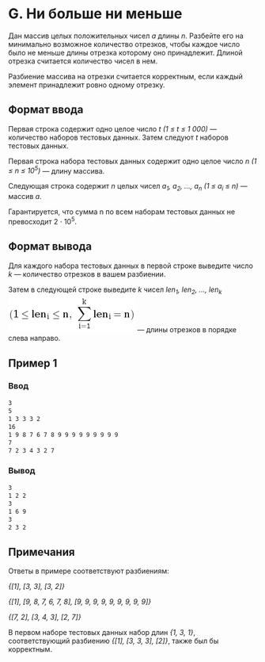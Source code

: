 # G. Ни больше ни меньше

Дан массив целых положительных чисел _a_ длины _n_. Разбейте его на минимально возможное количество отрезков, чтобы
каждое число было не меньше длины отрезка которому оно принадлежит. Длиной отрезка считается количество чисел в нем.

Разбиение массива на отрезки считается корректным, если каждый элемент принадлежит ровно одному отрезку.

## Формат ввода

Первая строка содержит одно целое число _t (1 ≤ t ≤ 1 000)_ — количество наборов тестовых данных. Затем следуют _t_
наборов тестовых данных.

Первая строка набора тестовых данных содержит одно целое число _n (1 ≤ n ≤ 10<sup>5</sup>)_ — длину массива.

Следующая строка содержит _n_ целых чисел _a<sub>1</sub>, a<sub>2</sub>, …, a<sub>n</sub> (1 ≤ a<sub>i</sub> ≤ n)_ —
массив _a_.

Гарантируется, что сумма n по всем наборам тестовых данных не превосходит 2 ⋅ 10<sup>5</sup>.

## Формат вывода

Для каждого набора тестовых данных в первой строке выведите число _k_ — количество отрезков в вашем разбиении.

Затем в следующей строке выведите _k_ чисел _len<sub>1</sub>, len<sub>2</sub>, …, len<sub>k</sub>_  
![statement-image.png](..%2F.res%2Fstatement-image.png)
— длины отрезков в порядке слева направо.

## Пример 1

### Ввод

    3
    5
    1 3 3 3 2
    16
    1 9 8 7 6 7 8 9 9 9 9 9 9 9 9 9
    7
    7 2 3 4 3 2 7

### Вывод

    3
    1 2 2
    3
    1 6 9 
    3
    2 3 2 

## Примечания

Ответы в примере соответствуют разбиениям:

_{[1], [3, 3], [3, 2]}_

_{[1], [9, 8, 7, 6, 7, 8], [9, 9, 9, 9, 9, 9, 9, 9, 9]}_

_{[7, 2], [3, 4, 3], [2, 7]}_

В первом наборе тестовых данных набор длин _{1, 3, 1}_, соответствующий разбиению _{[1], [3, 3, 3], [2]}_, также был бы
корректным.
